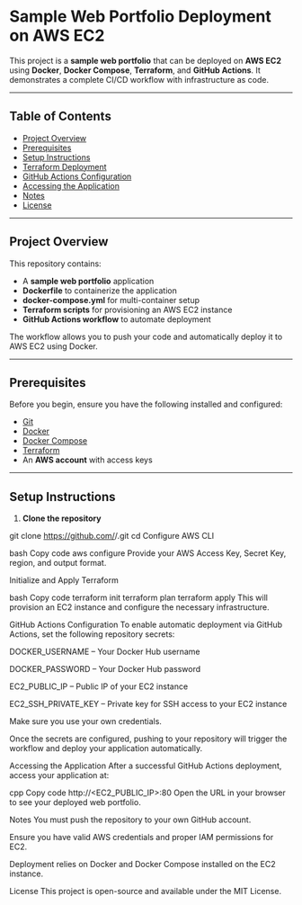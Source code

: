 # Sample Web Portfolio Deployment on AWS EC2

This project is a **sample web portfolio** that can be deployed on **AWS EC2** using **Docker**, **Docker Compose**, **Terraform**, and **GitHub Actions**. It demonstrates a complete CI/CD workflow with infrastructure as code.

---

## Table of Contents

- [Project Overview](#project-overview)  
- [Prerequisites](#prerequisites)  
- [Setup Instructions](#setup-instructions)  
- [Terraform Deployment](#terraform-deployment)  
- [GitHub Actions Configuration](#github-actions-configuration)  
- [Accessing the Application](#accessing-the-application)  
- [Notes](#notes)  
- [License](#license)  

---

## Project Overview

This repository contains:  

- A **sample web portfolio** application  
- **Dockerfile** to containerize the application  
- **docker-compose.yml** for multi-container setup  
- **Terraform scripts** for provisioning an AWS EC2 instance  
- **GitHub Actions workflow** to automate deployment  

The workflow allows you to push your code and automatically deploy it to AWS EC2 using Docker.

---

## Prerequisites

Before you begin, ensure you have the following installed and configured:

- [Git](https://git-scm.com/)  
- [Docker](https://www.docker.com/)  
- [Docker Compose](https://docs.docker.com/compose/)  
- [Terraform](https://developer.hashicorp.com/terraform)  
- An **AWS account** with access keys  

---

## Setup Instructions

1. **Clone the repository**  

git clone https://github.com/<your-username>/<repo-name>.git
cd <repo-name>
Configure AWS CLI

bash
Copy code
aws configure
Provide your AWS Access Key, Secret Key, region, and output format.

Initialize and Apply Terraform

bash
Copy code
terraform init
terraform plan
terraform apply
This will provision an EC2 instance and configure the necessary infrastructure.

GitHub Actions Configuration
To enable automatic deployment via GitHub Actions, set the following repository secrets:

DOCKER_USERNAME – Your Docker Hub username

DOCKER_PASSWORD – Your Docker Hub password

EC2_PUBLIC_IP – Public IP of your EC2 instance

EC2_SSH_PRIVATE_KEY – Private key for SSH access to your EC2 instance

Make sure you use your own credentials.

Once the secrets are configured, pushing to your repository will trigger the workflow and deploy your application automatically.

Accessing the Application
After a successful GitHub Actions deployment, access your application at:

cpp
Copy code
http://<EC2_PUBLIC_IP>:80
Open the URL in your browser to see your deployed web portfolio.

Notes
You must push the repository to your own GitHub account.

Ensure you have valid AWS credentials and proper IAM permissions for EC2.

Deployment relies on Docker and Docker Compose installed on the EC2 instance.

License
This project is open-source and available under the MIT License.
